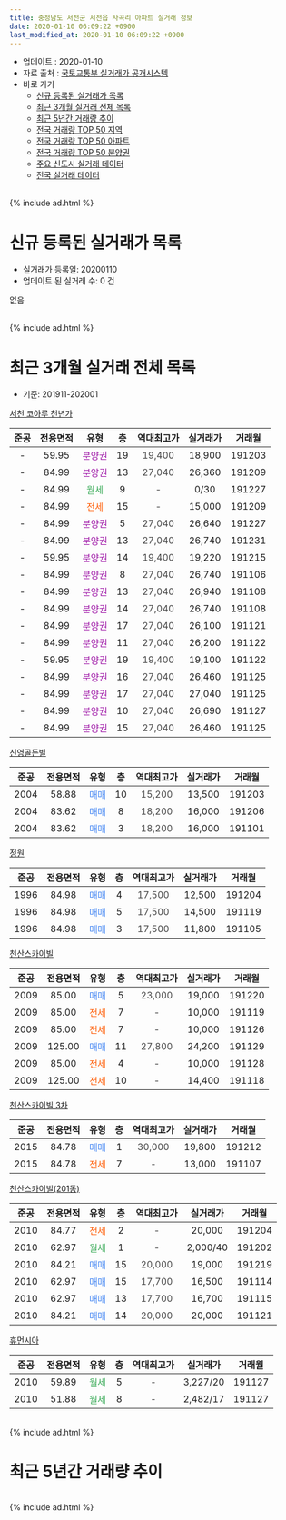 ```yaml
---
title: 충청남도 서천군 서천읍 사곡리 아파트 실거래 정보
date: 2020-01-10 06:09:22 +0900
last_modified_at: 2020-01-10 06:09:22 +0900
---
```


* 업데이트 : 2020-01-10
* 자료 출처 : [국토교통부 실거래가 공개시스템](http://rt.molit.go.kr)
* 바로 가기
    * [신규 등록된 실거래가 목록](#신규-등록된-실거래가-목록)
    * [최근 3개월 실거래 전체 목록](#최근-3개월-실거래-전체-목록)
    * [최근 5년간 거래량 추이](#최근-5년간-거래량-추이)
    * [전국 거래량 TOP 50 지역](https://inasie.github.io/apt-trade-info/최근-3개월-전국에서-가장-거래가-많이-발생한-지역)
    * [전국 거래량 TOP 50 아파트](https://inasie.github.io/apt-trade-info/최근-3개월-전국에서-가장-거래가-많이-발생한-아파트)
    * [전국 거래량 TOP 50 분양권](https://inasie.github.io/apt-trade-info/최근-3개월-전국에서-가장-거래가-많이-발생한-분양권)
    * [주요 신도시 실거래 데이터](https://inasie.github.io/apt-trade-info/주요-신도시)
    * [전국 실거래 데이터](https://inasie.github.io/apt-trade-info/전국)
<br>
{% include ad.html %}
<br>

# 신규 등록된 실거래가 목록
* 실거래가 등록일: 20200110
* 업데이트 된 실거래 수: 0 건

없음

<br>
{% include ad.html %}
<br>

# 최근 3개월 실거래 전체 목록
* 기준: 201911-202001


[서천 코아루 천년가](https://search.naver.com/search.naver?query=%EC%B6%A9%EC%B2%AD%EB%82%A8%EB%8F%84+%EC%84%9C%EC%B2%9C%EA%B5%B0+%EC%84%9C%EC%B2%9C%EC%9D%8D+%EC%82%AC%EA%B3%A1%EB%A6%AC+%EC%84%9C%EC%B2%9C+%EC%BD%94%EC%95%84%EB%A3%A8+%EC%B2%9C%EB%85%84%EA%B0%80)

|준공|전용면적|유형|층|역대최고가|실거래가|거래월|
|:---:|:---:|:---:|:---:|:---:|:---:|:---:|
|-|59.95|<span style="color:#9C11A5">분양권</span>|19|<span style="color:#444444">19,400</span>|18,900|191203|
|-|84.99|<span style="color:#9C11A5">분양권</span>|13|<span style="color:#444444">27,040</span>|26,360|191209|
|-|84.99|<span style="color:#34a853">월세</span>|9|<span style="color:#444444">-</span>|0/30|191227|
|-|84.99|<span style="color:#ff5a00">전세</span>|15|<span style="color:#444444">-</span>|15,000|191209|
|-|84.99|<span style="color:#9C11A5">분양권</span>|5|<span style="color:#444444">27,040</span>|26,640|191227|
|-|84.99|<span style="color:#9C11A5">분양권</span>|13|<span style="color:#444444">27,040</span>|26,740|191231|
|-|59.95|<span style="color:#9C11A5">분양권</span>|14|<span style="color:#444444">19,400</span>|19,220|191215|
|-|84.99|<span style="color:#9C11A5">분양권</span>|8|<span style="color:#444444">27,040</span>|26,740|191106|
|-|84.99|<span style="color:#9C11A5">분양권</span>|13|<span style="color:#444444">27,040</span>|26,940|191108|
|-|84.99|<span style="color:#9C11A5">분양권</span>|14|<span style="color:#444444">27,040</span>|26,740|191108|
|-|84.99|<span style="color:#9C11A5">분양권</span>|17|<span style="color:#444444">27,040</span>|26,100|191121|
|-|84.99|<span style="color:#9C11A5">분양권</span>|11|<span style="color:#444444">27,040</span>|26,200|191122|
|-|59.95|<span style="color:#9C11A5">분양권</span>|19|<span style="color:#444444">19,400</span>|19,100|191122|
|-|84.99|<span style="color:#9C11A5">분양권</span>|16|<span style="color:#444444">27,040</span>|26,460|191125|
|-|84.99|<span style="color:#9C11A5">분양권</span>|17|<span style="color:#444444">27,040</span>|27,040|191125|
|-|84.99|<span style="color:#9C11A5">분양권</span>|10|<span style="color:#444444">27,040</span>|26,690|191127|
|-|84.99|<span style="color:#9C11A5">분양권</span>|15|<span style="color:#444444">27,040</span>|26,460|191125|

[신영골든빌](https://search.naver.com/search.naver?query=%EC%B6%A9%EC%B2%AD%EB%82%A8%EB%8F%84+%EC%84%9C%EC%B2%9C%EA%B5%B0+%EC%84%9C%EC%B2%9C%EC%9D%8D+%EC%82%AC%EA%B3%A1%EB%A6%AC+%EC%8B%A0%EC%98%81%EA%B3%A8%EB%93%A0%EB%B9%8C)

|준공|전용면적|유형|층|역대최고가|실거래가|거래월|
|:---:|:---:|:---:|:---:|:---:|:---:|:---:|
|2004|58.88|<span style="color:#4285f3">매매</span>|10|<span style="color:#444444">15,200</span>|13,500|191203|
|2004|83.62|<span style="color:#4285f3">매매</span>|8|<span style="color:#444444">18,200</span>|16,000|191206|
|2004|83.62|<span style="color:#4285f3">매매</span>|3|<span style="color:#444444">18,200</span>|16,000|191101|

[정원](https://search.naver.com/search.naver?query=%EC%B6%A9%EC%B2%AD%EB%82%A8%EB%8F%84+%EC%84%9C%EC%B2%9C%EA%B5%B0+%EC%84%9C%EC%B2%9C%EC%9D%8D+%EC%82%AC%EA%B3%A1%EB%A6%AC+%EC%A0%95%EC%9B%90)

|준공|전용면적|유형|층|역대최고가|실거래가|거래월|
|:---:|:---:|:---:|:---:|:---:|:---:|:---:|
|1996|84.98|<span style="color:#4285f3">매매</span>|4|<span style="color:#444444">17,500</span>|12,500|191204|
|1996|84.98|<span style="color:#4285f3">매매</span>|5|<span style="color:#444444">17,500</span>|14,500|191119|
|1996|84.98|<span style="color:#4285f3">매매</span>|3|<span style="color:#444444">17,500</span>|11,800|191105|

[천산스카이빌](https://search.naver.com/search.naver?query=%EC%B6%A9%EC%B2%AD%EB%82%A8%EB%8F%84+%EC%84%9C%EC%B2%9C%EA%B5%B0+%EC%84%9C%EC%B2%9C%EC%9D%8D+%EC%82%AC%EA%B3%A1%EB%A6%AC+%EC%B2%9C%EC%82%B0%EC%8A%A4%EC%B9%B4%EC%9D%B4%EB%B9%8C)

|준공|전용면적|유형|층|역대최고가|실거래가|거래월|
|:---:|:---:|:---:|:---:|:---:|:---:|:---:|
|2009|85.00|<span style="color:#4285f3">매매</span>|5|<span style="color:#444444">23,000</span>|19,000|191220|
|2009|85.00|<span style="color:#ff5a00">전세</span>|7|<span style="color:#444444">-</span>|10,000|191119|
|2009|85.00|<span style="color:#ff5a00">전세</span>|7|<span style="color:#444444">-</span>|10,000|191126|
|2009|125.00|<span style="color:#4285f3">매매</span>|11|<span style="color:#444444">27,800</span>|24,200|191129|
|2009|85.00|<span style="color:#ff5a00">전세</span>|4|<span style="color:#444444">-</span>|10,000|191128|
|2009|125.00|<span style="color:#ff5a00">전세</span>|10|<span style="color:#444444">-</span>|14,400|191118|

[천산스카이빌 3차](https://search.naver.com/search.naver?query=%EC%B6%A9%EC%B2%AD%EB%82%A8%EB%8F%84+%EC%84%9C%EC%B2%9C%EA%B5%B0+%EC%84%9C%EC%B2%9C%EC%9D%8D+%EC%82%AC%EA%B3%A1%EB%A6%AC+%EC%B2%9C%EC%82%B0%EC%8A%A4%EC%B9%B4%EC%9D%B4%EB%B9%8C+3%EC%B0%A8)

|준공|전용면적|유형|층|역대최고가|실거래가|거래월|
|:---:|:---:|:---:|:---:|:---:|:---:|:---:|
|2015|84.78|<span style="color:#4285f3">매매</span>|1|<span style="color:#444444">30,000</span>|19,800|191212|
|2015|84.78|<span style="color:#ff5a00">전세</span>|7|<span style="color:#444444">-</span>|13,000|191107|

[천산스카이빌(201동)](https://search.naver.com/search.naver?query=%EC%B6%A9%EC%B2%AD%EB%82%A8%EB%8F%84+%EC%84%9C%EC%B2%9C%EA%B5%B0+%EC%84%9C%EC%B2%9C%EC%9D%8D+%EC%82%AC%EA%B3%A1%EB%A6%AC+%EC%B2%9C%EC%82%B0%EC%8A%A4%EC%B9%B4%EC%9D%B4%EB%B9%8C%28201%EB%8F%99%29)

|준공|전용면적|유형|층|역대최고가|실거래가|거래월|
|:---:|:---:|:---:|:---:|:---:|:---:|:---:|
|2010|84.77|<span style="color:#ff5a00">전세</span>|2|<span style="color:#444444">-</span>|20,000|191204|
|2010|62.97|<span style="color:#34a853">월세</span>|1|<span style="color:#444444">-</span>|2,000/40|191202|
|2010|84.21|<span style="color:#4285f3">매매</span>|15|<span style="color:#444444">20,000</span>|19,000|191219|
|2010|62.97|<span style="color:#4285f3">매매</span>|15|<span style="color:#444444">17,700</span>|16,500|191114|
|2010|62.97|<span style="color:#4285f3">매매</span>|13|<span style="color:#444444">17,700</span>|16,700|191115|
|2010|84.21|<span style="color:#4285f3">매매</span>|14|<span style="color:#444444">20,000</span>|20,000|191121|

[휴먼시아](https://search.naver.com/search.naver?query=%EC%B6%A9%EC%B2%AD%EB%82%A8%EB%8F%84+%EC%84%9C%EC%B2%9C%EA%B5%B0+%EC%84%9C%EC%B2%9C%EC%9D%8D+%EC%82%AC%EA%B3%A1%EB%A6%AC+%ED%9C%B4%EB%A8%BC%EC%8B%9C%EC%95%84)

|준공|전용면적|유형|층|역대최고가|실거래가|거래월|
|:---:|:---:|:---:|:---:|:---:|:---:|:---:|
|2010|59.89|<span style="color:#34a853">월세</span>|5|<span style="color:#444444">-</span>|3,227/20|191127|
|2010|51.88|<span style="color:#34a853">월세</span>|8|<span style="color:#444444">-</span>|2,482/17|191127|


<br>
{% include ad.html %}
<br>

# 최근 5년간 거래량 추이


<div style="width:100%;">
    <canvas id="deal_progress" height="200"></canvas>
</div>

<script>
new Chart(document.getElementById("deal_progress"), {
    type: 'line',
    data: {
        labels: ['201501','201502','201503','201504','201505','201506','201507','201508','201509','201510','201511','201512','201601','201602','201603','201604','201605','201606','201607','201608','201609','201610','201611','201612','201701','201702','201703','201704','201705','201706','201707','201708','201709','201710','201711','201712','201801','201802','201803','201804','201805','201806','201807','201808','201809','201810','201811','201812','201901','201902','201903','201904','201905','201906','201907','201908','201909','201910','201911','201912','202001'],
        datasets: [{
            label: '매매',
            pointRadius: 1,
            data: [7, 8, 8, 12, 2, 12, 14, 7, 3, 8, 9, 14, 7, 9, 11, 9, 5, 4, 3, 7, 4, 1, 1, 3, 3, 5, 5, 3, 1, 10, 2, 2, 0, 4, 5, 6, 4, 2, 5, 3, 1, 5, 4, 4, 2, 3, 6, 2, 3, 4, 7, 3, 3, 2, 3, 2, 1, 9, 17, 11, 0],
            borderColor: "rgba(255, 201, 14, 1)",
            backgroundColor: "rgba(255, 201, 14, 0.5)",
            fill: false,
            lineTension: 0
        },{
            label: '전월세',
            pointRadius: 1,
            data: [0, 0, 1, 1, 0, 1, 1, 1, 2, 0, 2, 1, 2, 1, 3, 6, 2, 1, 4, 0, 8, 1, 1, 0, 3, 2, 0, 1, 0, 1, 0, 1, 0, 0, 1, 0, 1, 0, 4, 2, 1, 0, 0, 1, 1, 0, 0, 2, 1, 0, 2, 0, 1, 0, 1, 2, 2, 1, 7, 4, 0],
            borderColor: "rgba(0, 141, 185, 1)",
            backgroundColor: "rgba(0, 141, 185, 0.5)",
            fill: false,
            lineTension: 0
        }
        ]
    },
    options: {
        responsive: true,
        title: {
            display: false
        },
        tooltips: {
            mode: 'index',
            intersect: false
        },
        hover: {
            mode: 'nearest',
            intersect: true
        },
        scales: {
            xAxes: [{
                display: true,
                scaleLabel: {
                    display: true,
                    labelString: '년/월'
                }
            }],
            yAxes: [{
                display: true,
                ticks: {
                    suggestedMin: 0,
                },
                scaleLabel: {
                    display: true,
                    labelString: '실거래 수'
                }
            }]
        }
    }
});

</script>


<br>
{% include ad.html %}
<br>

